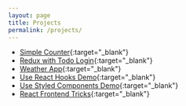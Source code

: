 ```yaml
---
layout: page
title: Projects
permalink: /projects/
---
```


- [Simple Counter](https://phatnguyenuit.github.io/redux-counter-example){:target="\_blank"}
- [Redux with Todo Login](https://phatnguyenuit.github.io/simple-redux-with-todo-login){:target="\_blank"}
- [Weather App](https://weather-app-846.herokuapp.com){:target="\_blank"}
- [Use React Hooks Demo](https://phatnguyenuit.github.io/use-react-hooks){:target="\_blank"}
- [Use Styled Components Demo](https://phatnguyenuit.github.io/use-styled-components){:target="\_blank"}
- [React Frontend Tricks](https://phatnguyenuit.github.io/frontend-tricks){:target="\_blank"}
